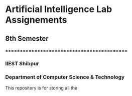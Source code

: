 # Artificial Intelligence Lab Assignements
## 8th Semester
==========================================
### IIEST Shibpur
### Department of Computer Science & Technology
This repository is for storing all the